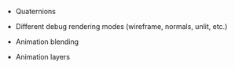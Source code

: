 * Quaternions
* Different debug rendering modes (wireframe, normals, unlit, etc.)

* Animation blending
* Animation layers
